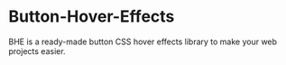 # Button-Hover-Effects
BHE is a ready-made button CSS hover effects library to make your web projects easier.
